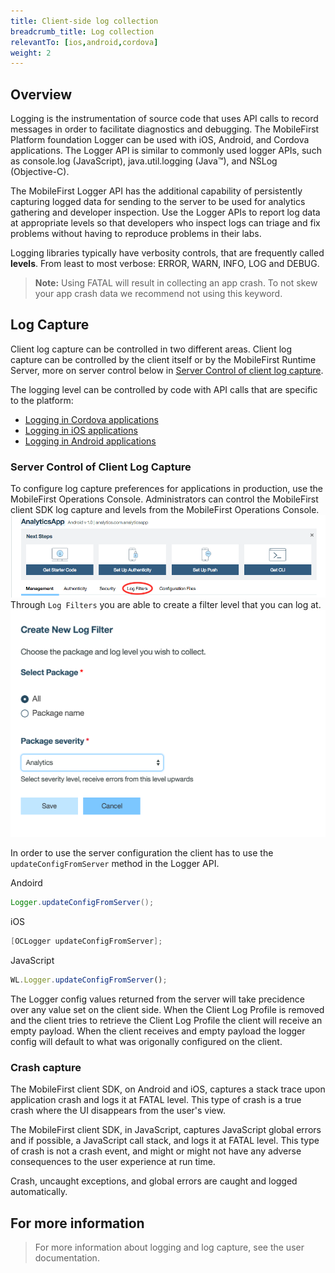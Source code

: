 ```yaml
---
title: Client-side log collection
breadcrumb_title: Log collection
relevantTo: [ios,android,cordova]
weight: 2
---
```


## Overview
Logging is the instrumentation of source code that uses API calls to record messages in order to facilitate diagnostics and debugging. The MobileFirst Platform foundation Logger can be used with iOS, Android, and Cordova applications. The Logger API is similar to commonly used logger APIs, such as console.log (JavaScript), java.util.logging (Java™), and NSLog (Objective-C). 

The MobileFirst Logger API has the additional capability of persistently capturing logged data for sending to the server to be used for analytics gathering and developer inspection. Use the Logger APIs to report log data at appropriate levels so that developers who inspect logs can triage and fix problems without having to reproduce problems in their labs.

Logging libraries typically have verbosity controls, that are frequently called **levels**. From least to most verbose: ERROR, WARN, INFO, LOG and DEBUG. 

>**Note:** Using FATAL will result in collecting an app crash. To not skew your app crash data we recommend not using this keyword.

## Log Capture
Client log capture can be controlled in two different areas. Client log capture can be controlled by the client itself or by the MobileFirst Runtime Server, more on server control below in [Server Control of client log capture](#here). 

The logging level can be controlled by code with API calls that are specific to the platform:

* [Logging in Cordova applications](cordova/)
* [Logging in iOS applications](ios/)
* [Logging in Android applications](android/)

### Server Control of Client Log Capture
To configure log capture preferences for applications in production, use the MobileFirst Operations Console. Administrators can control the MobileFirst client SDK log capture and levels from the MobileFirst Operations Console.
![App-Control-Center](AppControlDashboard.png)
Through `Log Filters` you are able to create a filter level that you can log at.
![Log-Filter](LogFilter.png)

In order to use the server configuration the client has to use the `updateConfigFromServer` method in the Logger API.

Andoird

```java
Logger.updateConfigFromServer();
```

iOS

```objective-c
[OCLogger updateConfigFromServer];
```

JavaScript

```javascript
WL.Logger.updateConfigFromServer();
```
The Logger config values returned from the server will take precidence over any value set on the client side. When the Client Log Profile is removed and the client tries to retrieve the Client Log Profile the client will receive an empty payload. When the client receives and empty payload the logger config will default to what was origonally configured on the client.

### Crash capture
The MobileFirst client SDK, on Android and iOS, captures a stack trace upon application crash and logs it at FATAL level. This type of crash is a true crash where the UI disappears from the user's view.

The MobileFirst client SDK, in JavaScript, captures JavaScript global errors and if possible, a JavaScript call stack, and logs it at FATAL level. This type of crash is not a crash event, and might or might not have any adverse consequences to the user experience at run time.

Crash, uncaught exceptions, and global errors are caught and logged automatically.

## For more information
> For more information about logging and log capture, see the user documentation.

